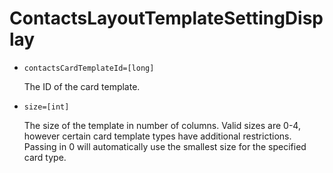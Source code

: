 # ContactsLayoutTemplateSettingDisplay

* `contactsCardTemplateId=[long]`

	The ID of the card template.

* `size=[int]`

	The size of the template in number of columns. Valid sizes are 0-4, however certain card template types have additional restrictions. Passing in 0 will automatically use the smallest size for the specified card type.